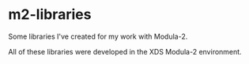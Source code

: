 # m2-libraries
Some libraries I've created for my work with Modula-2.

All of these libraries were developed in the XDS Modula-2 environment.
